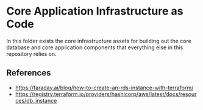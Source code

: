 # Core Application Infrastructure as Code

In this folder exists the core infrastructure assets for building out the core database and core application components that everything else in this repository relies on.



## References

* https://faraday.ai/blog/how-to-create-an-rds-instance-with-terraform/
* https://registry.terraform.io/providers/hashicorp/aws/latest/docs/resources/db_instance